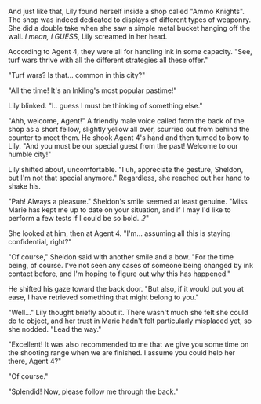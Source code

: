 And just like that, Lily found herself inside a shop called "Ammo Knights". The shop was indeed dedicated to displays of different types of weaponry. She did a double take when she saw a simple metal bucket hanging off the wall. *I mean, I GUESS*, Lily screamed in her head.

According to Agent 4, they were all for handling ink in some capacity. "See, turf wars thrive with all the different strategies all these offer."

"Turf wars? Is that... common in this city?"

"All the time! It's an Inkling's most popular pastime!"

Lily blinked. "I.. guess I must be thinking of something else."

"Ahh, welcome, Agent!" A friendly male voice called from the back of the shop as a short fellow, slightly yellow all over, scurried out from behind the counter to meet them. He shook Agent 4's hand and then turned to bow to Lily. "And you must be our special guest from the past! Welcome to our humble city!"

Lily shifted about, uncomfortable. "I uh, appreciate the gesture, Sheldon, but I'm not that special anymore." Regardless, she reached out her hand to shake his.

"Pah! Always a pleasure." Sheldon's smile seemed at least genuine. "Miss Marie has kept me up to date on your situation, and if I may I'd like to perform a few tests if I could be so bold...?"

She looked at him, then at Agent 4. "I'm... assuming all this is staying confidential, right?"

"Of course," Sheldon said with another smile and a bow. "For the time being, of course. I've not seen any cases of someone being changed by ink contact before, and I'm hoping to figure out why this has happened."

He shifted his gaze toward the back door. "But also, if it would put you at ease, I have retrieved something that might belong to you."

"Well..." Lily thought briefly about it. There wasn't much she felt she could do to object, and her trust in Marie hadn't felt particularly misplaced yet, so she nodded. "Lead the way."  

"Excellent! It was also recommended to me that we give you some time on the shooting range when we are finished. I assume you could help her there, Agent 4?"

"Of course."

"Splendid! Now, please follow me through the back."